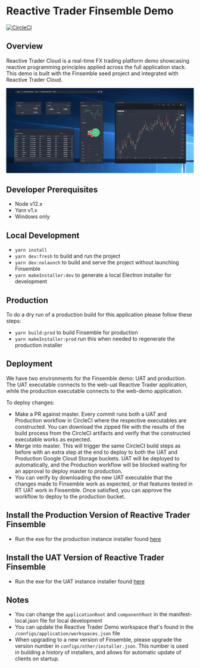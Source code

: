 # Reactive Trader Finsemble Demo

[![CircleCI](https://circleci.com/gh/AdaptiveConsulting/ReactiveTraderCloud-Finsemble/tree/master.svg?style=svg&circle-token=c9a64a94d9b308c65df792b7af0412b0a2310a12)](https://circleci.com/gh/AdaptiveConsulting/ReactiveTraderCloud-Finsemble/tree/master)

## Overview

Reactive Trader Cloud is a real-time FX trading platform demo showcasing reactive programming principles applied across the full application stack.
This demo is built with the Finsemble seed project and integrated with Reactive Trader Cloud.

![image](/assets/img/RTF.png)

## Developer Prerequisites

- Node v12.x
- Yarn v1.x
- Windows only

## Local Development

- `yarn install`
- `yarn dev:fresh` to build and run the project
- `yarn dev:nolaunch` to build and serve the project without launching Finsemble
- `yarn makeInstaller:dev` to generate a local Electron installer for development

## Production

To do a dry run of a production build for this application please follow these steps:

- `yarn build:prod` to build Finsemble for production
- `yarn makeInstaller:prod` run this when needed to regenerate the production installer

## Deployment

We have two environments for the Finsemble demo: UAT and production. The UAT executable connects to the web-uat Reactive Trader application, while the production executable connects to the web-demo application.

To deploy changes:

- Make a PR against master. Every commit runs both a UAT and Production workflow in CircleCI where the respective executables are constructed. You can download the zipped file with the results of the build process from the CircleCI artifacts and verify that the constructed executable works as expected.
- Merge into master. This will trigger the same CircleCI build steps as before with an extra step at the end to deploy to both the UAT and Production Google Cloud Storage buckets. UAT will be deployed to automatically, and the Production workflow will be blocked waiting for an approval to deploy master to production.
- You can verify by downloading the new UAT executable that the changes made to Finsemble work as expected, or that features tested in RT UAT work in Finsemble. Once satisfied, you can approve the workflow to deploy to the production bucket.

## Install the Production Version of Reactive Trader Finsemble

- Run the exe for the production instance installer found [here](https://storage.googleapis.com/reactive-trader-finsemble/pkg/ReactiveTraderFinsemble.exe)

## Install the UAT Version of Reactive Trader Finsemble

- Run the exe for the UAT instance installer found [here](https://storage.googleapis.com/reactive-trader-finsemble-uat/pkg/ReactiveTraderFinsemble.exe)

## Notes

- You can change the `applicationRoot` and `componentRoot` in the manifest-local.json file for local development
- You can update the Reactive Trader Demo workspace that's found in the `/configs/application/workspaces.json` file
- When upgrading to a new version of Finsemble, please upgrade the version number in `configs/other/installer.json`. This number is used in building a history of installers, and allows for automatic update of clients on startup.
